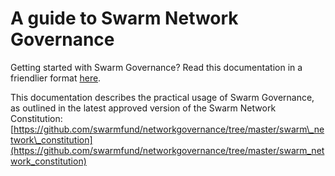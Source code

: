 # A guide to Swarm Network Governance

Getting started with Swarm Governance? Read this documentation in a friendlier format [here](https://docs.swarmnetwork.org/getting-started).

This documentation describes the practical usage of Swarm Governance, as outlined in the latest approved version of the Swarm Network Constitution: [https://github.com/swarmfund/networkgovernance/tree/master/swarm\_network\_constitution](https://github.com/swarmfund/networkgovernance/tree/master/swarm_network_constitution)

